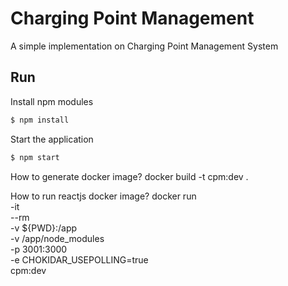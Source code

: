 # Charging Point Management
A simple implementation on Charging Point Management System

## Run

Install npm modules
```bash
$ npm install
```

Start the application
```bash
$ npm start
```

How to generate docker image?
docker build -t cpm:dev .

How to run reactjs docker image?
docker run \
    -it \
    --rm \
    -v ${PWD}:/app \
    -v /app/node_modules \
    -p 3001:3000 \
    -e CHOKIDAR_USEPOLLING=true \
    cpm:dev
